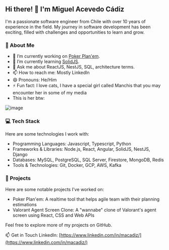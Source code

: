 ## Hi there! 👋 I'm Miguel Acevedo Cádiz
I'm a passionate software engineer from Chile with over 10 years of experience in the field. My journey in software development has been exciting, filled with challenges and opportunities to learn and grow.

### 🚀 About Me
  - 🔭 I’m currently working on [Poker Plan'em](www.pokerplanem.com).
  - 🌱 I’m currently learning [SolidJS](https://www.solidjs.com/).
  - 💬 Ask me about ReactJS, NestJS, SQL, architecture terms.
  - 📫 How to reach me: Mostly LinkedIn
  - 😄 Pronouns: He/Him
  - ⚡ Fun fact: I love cats, I have a special girl called Manchis that you may encounter her in some of my media
  - This is her btw:

![image](https://github.com/macadiz/macadiz/assets/7191000/1484c146-cd83-4f95-aa31-e253298af229)

    
### 💻 Tech Stack
Here are some technologies I work with:

- Programming Languages: Javascript, Typescript, Python
- Frameworks & Libraries: Node.js, React, Angular, SolidJS, NestJS, Django
- Databases: MySQL, PostgreSQL, SQL Server, Firestore, MongoDB, Redis
- Tools & Technologies: Git, Docker, GCP, AWS, Kafka

### 📝 Projects
Here are some notable projects I've worked on:

- Poker Plan'em: A realtime tool that helps agile team with their planning estimations
- Valorant Agent Screen Clone: A "wannabe" clone of Valorant's agent screen using React, CSS and Web APIs

Feel free to explore more of my projects on GitHub.

📫 Get in Touch
LinkedIn: [https://www.linkedin.com/in/macadiz/](https://www.linkedin.com/in/macadiz/)
